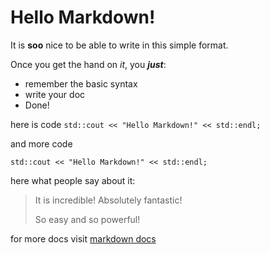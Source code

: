 # Hello Markdown!

It is **soo** nice to be able to write in this simple format.

Once you get the hand on *it*, you _**just**_:

* remember the basic syntax
* write your doc
* Done!

here is code `std::cout << "Hello Markdown!" << std::endl;`

and more code

`std::cout << "Hello Markdown!" << std::endl;`


here what people say about it:
> It is incredible! Absolutely fantastic!
>
> So easy and so powerful!

for more docs visit [markdown docs](https://github.com/adam-p/markdown-here/wiki/Markdown-Cheatsheet)
